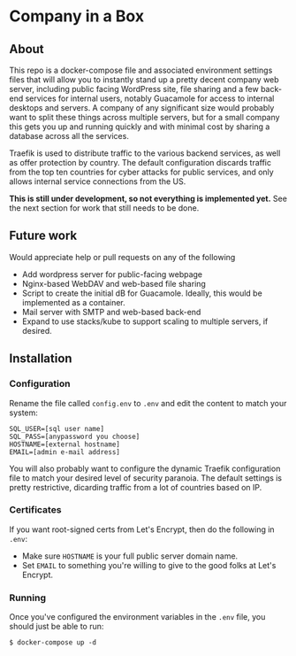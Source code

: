 # Company in a Box

## About

This repo is a docker-compose file and associated environment settings files
that will allow you to instantly stand up a pretty decent company web server,
including public facing WordPress site, file sharing and a few back-end
services for internal users, notably Guacamole for access to internal desktops
and servers. A company of any significant size would probably want to split
these things across multiple servers, but for a small company this gets you up
and running quickly and with minimal cost by sharing a database across all the
services.

Traefik is used to distribute traffic to the various backend services, as well
as offer protection by country. The default configuration discards traffic from
the top ten countries for cyber attacks for public services, and only allows
internal service connections from the US.

**This is still under development, so not everything is implemented yet.** See
the next section for work that still needs to be done.

## Future work

Would appreciate help or pull requests on any of the following

- Add wordpress server for public-facing webpage
- Nginx-based WebDAV and web-based file sharing
- Script to create the initial dB for Guacamole. Ideally, this would be
  implemented as a container.
- Mail server with SMTP and web-based back-end
- Expand to use stacks/kube to support scaling to multiple servers, if desired.

## Installation

### Configuration

Rename the file called `config.env` to `.env` and edit the content to match
your system:

```
SQL_USER=[sql user name]
SQL_PASS=[anypassword you choose]
HOSTNAME=[external hostname]
EMAIL=[admin e-mail address]
```

You will also probably want to configure the dynamic Traefik configuration file
to match your desired level of security paranoia. The default settings is
pretty restrictive, dicarding traffic from a lot of countries based on IP.

### Certificates

If you want root-signed certs from Let's Encrypt, then do the following in
`.env`:

- Make sure `HOSTNAME` is your full public server domain name. 
- Set `EMAIL` to something you're willing to give to the good folks at Let's
  Encrypt.

### Running

Once you've configured the environment variables in the `.env` file, you should
just be able to run:

``` $ docker-compose up -d ```
